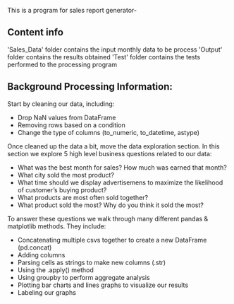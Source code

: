 
This is a program for sales report generator- 

## Content info 

'Sales_Data' folder contains the input monthly data to be process
'Output' folder contains the results obtained
'Test' folder contains the tests performed to the processing program 

## Background Processing Information:

Start by cleaning our data, including:
- Drop NaN values from DataFrame
- Removing rows based on a condition
- Change the type of columns (to_numeric, to_datetime, astype)

Once cleaned up the data a bit, move the data exploration section. In this section we explore 5 high level business questions related to our data:
- What was the best month for sales? How much was earned that month?
- What city sold the most product?
- What time should we display advertisemens to maximize the likelihood of customer’s buying product?
- What products are most often sold together?
- What product sold the most? Why do you think it sold the most?

To answer these questions we walk through many different pandas & matplotlib methods. They include:
- Concatenating multiple csvs together to create a new DataFrame (pd.concat)
- Adding columns
- Parsing cells as strings to make new columns (.str)
- Using the .apply() method
- Using groupby to perform aggregate analysis
- Plotting bar charts and lines graphs to visualize our results
- Labeling our graphs
